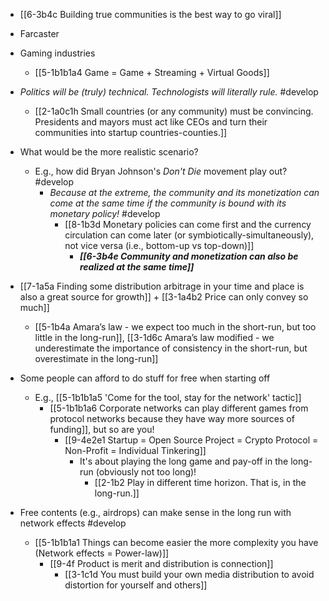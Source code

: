 - [[6-3b4c Building true communities is the best way to go viral]]

- Farcaster
- Gaming industries
	- [[5-1b1b1a4 Game = Game + Streaming + Virtual Goods]]

- *Politics will be (truly) technical. Technologists will literally rule.* #develop 
	- [[2-1a0c1h Small countries (or any community) must be convincing. Presidents and mayors must act like CEOs and turn their communities into startup countries-counties.]]

- What would be the more realistic scenario?
	- E.g., how did Bryan Johnson's *Don't Die* movement play out? #develop 
		- *Because at the extreme, the community and its monetization can come at the same time if the community is bound with its monetary policy!* #develop 
			- [[8-1b3d Monetary policies can come first and the currency circulation can come later (or symbiotically-simultaneously), not vice versa (i.e., bottom-up vs top-down)]]
				- ***[[6-3b4e Community and monetization can also be realized at the same time]]***

- [[7-1a5a Finding some distribution arbitrage in your time and place is also a great source for growth]] + [[3-1a4b2 Price can only convey so much]]
	- [[5-1b4a Amara’s law - we expect too much in the short-run, but too little in the long-run]], [[3-1d6c Amara’s law modified - we underestimate the importance of consistency in the short-run, but overestimate in the long-run]]

- Some people can afford to do stuff for free when starting off
	- E.g., [[5-1b1b1a5 'Come for the tool, stay for the network' tactic]]
		- [[5-1b1b1a6 Corporate networks can play different games from protocol networks because they have way more sources of funding]], but so are you!
			- [[9-4e2e1 Startup = Open Source Project = Crypto Protocol = Non-Profit = Individual Tinkering]]
				- It's about playing the long game and pay-off in the long-run (obviously not too long)!
					- [[2-1b2 Play in different time horizon. That is, in the long-run.]]

- Free contents (e.g., airdrops) can make sense in the long run with network effects #develop 
	- [[5-1b1b1a1 Things can become easier the more complexity you have (Network effects = Power-law)]]
		- [[9-4f Product is merit and distribution is connection]]
			- [[3-1c1d You must build your own media distribution to avoid distortion for yourself and others]]